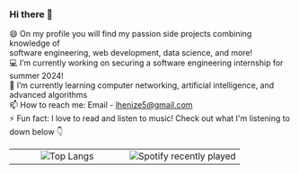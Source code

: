 ### Hi there 👋  

😄 On my profile you will find my passion side projects combining knowledge of  
software engineering, web development, data science, and more!  
💻 I’m currently working on securing a software engineering internship for summer 2024!  
📖 I’m currently learning computer networking, artificial intelligence, and advanced algorithms  
📫 How to reach me: Email - lhenize5@gmail.com  
⚡ Fun fact: I love to read and listen to music! Check out what I'm listening to down below 👇  

<div align="center">
  <table width="100%">
    <tbody>
      <tr>
        <td width="50%" style="border: none !important;">
        <div align="center" width="100%">
          <img alt="Top Langs" src="https://github-readme-stats.vercel.app/api/top-langs/?username=LukeHenize&size_weight=0.5&count_weight=0.5" vertical-align="middle"/>
        </div>
        </td>
        <td width="50%" style="border: none !important;">
        <div align="center" width="100%">
          <img alt="Spotify recently played" src="https://spotify-recently-played-readme.vercel.app/api?user=rjwl1h4srwry9dq2fwsw2w200"vertical-align="middle"/>
        </div>
        </td>
      </tr>
    </tbody>
  <table>
<div>
